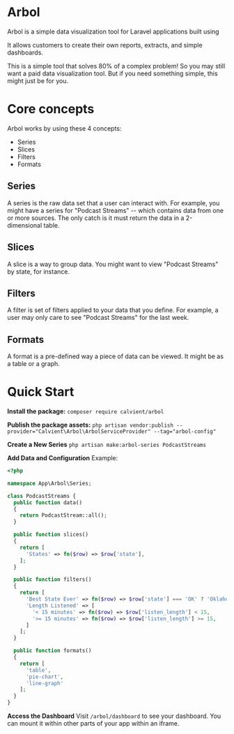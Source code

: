 # Arbol
Arbol is a simple data visualization tool for Laravel applications built using 

It allows customers to create their own reports, extracts, and simple dashboards.

This is a simple tool that solves 80% of a complex problem! So you may still want a paid data visualization tool. But if you need something simple, this might just be for you.

# Core concepts
Arbol works by using these 4 concepts:
* Series
* Slices
* Filters
* Formats

## Series
A series is the raw data set that a user can interact with. For example, you might have a series for "Podcast Streams" -- which contains data from one or more sources. The only catch is it must return the data in a 2-dimensional table.

## Slices
A slice is a way to group data. You might want to view "Podcast Streams" by state, for instance.

## Filters
A filter is set of filters applied to your data that you define. For example, a user may only care to see "Podcast Streams" for the last week.

## Formats
A format is a pre-defined way a piece of data can be viewed. It might be as a table or a graph.

# Quick Start
**Install the package:**
`composer require calvient/arbol`

**Publish the package assets:**
`php artisan vendor:publish --provider="Calvient\Arbol\ArbolServiceProvider" --tag="arbol-config"`

**Create a New Series**
`php artisan make:arbol-series PodcastStreams`

**Add Data and Configuration**
Example:
```php
<?php

namespace App\Arbol\Series;

class PodcastStreams {
  public function data()
  {
    return PodcastStream::all();
  }

  public function slices()
  {
    return [
      'States' => fn($row) => $row['state'],
    ];
  }

  public function filters()
  {
    return [
      'Best State Ever' => fn($row) => $row['state'] === 'OK' ? 'Oklahoma' : 'Everyone else',
      'Length Listened' => [
        '< 15 minutes' => fn($row) => $row['listen_length'] < 15,
        '>= 15 minutes' => fn($row) => $row['listen_length'] >= 15,
      ]
    ];
  }

  public function formats()
  {
    return [
      'table',
      'pie-chart',
      'line-graph'
    ];
  }
}
```

**Access the Dashboard**
Visit `/arbol/dashboard` to see your dashboard. You can mount it within other parts of your app within an iframe.
